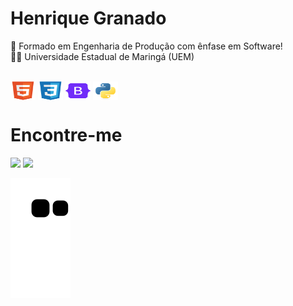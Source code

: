 # Henrique Granado

📘 Formado em Engenharia de Produção com ênfase em Software!<br>
👨‍🎓 Universidade Estadual de Maringá (UEM)

  <div style="display: inline_block"><br>
  <img align="center" alt="Rafa-HTML" height="30" width="40" src="https://raw.githubusercontent.com/devicons/devicon/master/icons/html5/html5-original.svg">
  <img align="center" alt="Rafa-CSS" height="30" width="40" src="https://raw.githubusercontent.com/devicons/devicon/master/icons/css3/css3-original.svg">
  <img align="center" alt="Rafa-CSS" height="30" width="40" src="https://github.com/devicons/devicon/blob/master/icons/bootstrap/bootstrap-plain.svg">
  <img align="center" alt="Rafa-Python" height="30" width="40" src="https://raw.githubusercontent.com/devicons/devicon/master/icons/python/python-original.svg">
</div>
  
   ##
  
  # Encontre-me
  <div> 
 <a href="https://www.instagram.com/henrique_granado/?hl=pt-br" target="_blank"><img src="https://img.shields.io/badge/-Instagram-%23E4405F?style=for-the-badge&logo=instagram&logoColor=white" target="_blank"></a>
 <a href="https://www.linkedin.com/in/hgranado" target="_blank"><img src="https://img.shields.io/badge/LinkedIn-0077B5?style=for-the-badge&logo=linkedin&logoColor=white)" target="_blank"></a> 

 
  ![Snake animation](https://github.com/rafaballerini/rafaballerini/blob/output/github-contribution-grid-snake.svg)
 
</div>
